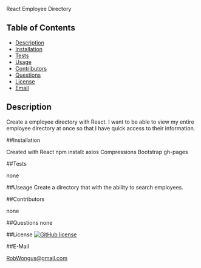 React Employee Directory


## Table of Contents

* [Description](#Description)
* [Installation](#Installation)
* [Tests](#Tests)
* [Usage](#Usage)
* [Contributors](#Contributors)
* [Questions](#Questions)
* [License](#License)
* [Email](#Email)

## Description

Create a employee directory with React. I want to be able to view my entire employee directory at once so that I have quick access to their information.

##Installation

Created with React
npm install:
axios
Compressions
Bootstrap
gh-pages



##Tests

none

##Useage
Create a directory that with the ability to search employees. 

##Contributors

none

##Questions
none

##License
[![GitHub license](https://img.shields.io/github/license/RobWongus/React-Employee-Directory)](https://github.com/RobWongus/React-Employee-Directory/blob/master/LICENSE)

##E-Mail

RobWongus@gmail.com

